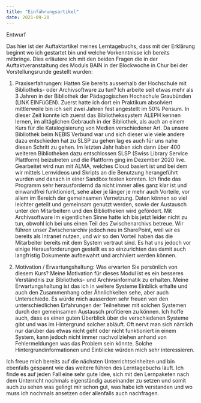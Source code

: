 ```yaml
---
title: "Einführungsartikel"
date: 2021-09-20
---
```


Entwurf

Das hier ist der Auftaktartikel meines Lerntagebuchs, dass mit der Erklärung beginnt wo ich gestartet bin und welche Vorkenntnisse ich bereits mitbringe. Dies erläutere ich mit den beiden Fragen die in der Auftaktveranstaltung des Moduls BAIN in der Blockwoche in Chur bei der Vorstellungsrunde gestellt wurden:
1.	Praxiserfahrungen: Hatten Sie bereits ausserhalb der Hochschule mit Bibliotheks- oder Archivsoftware zu tun?
Ich arbeite seit etwas mehr als 3 Jahren in der Bibliothek der Pädagogischen Hochschule Graubünden (LINK EINFüGEN). Zuerst hatte ich dort ein Praktikum absolviert mittlerweile bin ich seit zwei Jahren fest angestellt im 50% Pensum. In dieser Zeit konnte ich zuerst das Bibliothekssystem ALEPH kennen lernen, im alltäglichen Gebrauch in der Bibliothek, als auch an einem Kurs für die Katalogisierung von Medien verschiedener Art.
Da unsere Bibliothek beim NEBIS Verbund war und sich dieser wie viele andere dazu entschieden hat zu SLSP zu gehen lag es auch für uns nahe diesen Schritt zu gehen. Im letzten Jahr haben sich dann über 400 weiteren Bibliotheken dazu entschlossen SLSP (Swiss Library Service Plattform) beizutreten und die Plattform ging im Dezember 2020 live.
Gearbeitet wird nun mit ALMA, welches Cloud basiert ist und bei dem wir mittels Lernvideos und Skripts an die Benutzung herangeführt wurden und danach in einer Sandbox testen konnten. Ich finde das Programm sehr herausfordernd da nicht immer alles ganz klar ist und einwandfrei funktioniert, sehe aber je länger je mehr auch Vorteile, vor allem im Bereich der gemeinsamen Vernetzung. Daten können so viel leichter geteilt und gemeinsam genutzt werden, sowie der Austausch unter den Mitarbeitern und den Bibliotheken wird gefördert.
Mit Archivsoftware im eigentlichen Sinne hatte ich bis jetzt leider nicht zu tun, obwohl ich bei uns einen Teil des Zwischenarchivs betreue. Wir führen unser Zwischenarchiv jedoch neu in SharePoint, weil wir es bereits als Intranet nutzen, und wir so den Vorteil haben das die Mitarbeiter bereits mit dem System vertraut sind. Es hat uns jedoch vor einige Herausforderungen gestellt es so einzurichten das damit auch langfristig Dokumente aufbewahrt und archiviert werden können.

2.	Motivation / Erwartungshaltung: Was erwarten Sie persönlich von diesem Kurs?
Meine Motivation für dieses Modul ist es ein besseres Verständnis zur Bibliotheks- und Archivsinformatik zu erhalten.
Meine Erwartungshaltung ist das ich in weitere Systeme Einblick erhalte und auch den Zusammenhang oder Ähnlichkeiten sehe, aber auch Unterschiede. Es würde mich ausserdem sehr freuen von den unterschiedlichen Erfahrungen der Teilnehmer mit solchen Systemen durch den gemeinsamen Austausch profitieren zu können. Ich hoffe auch, dass es einen guten Überblick über die verschiedenen Systeme gibt und was im Hintergrund solcher abläuft. Oft nervt man sich nämlich nur darüber das etwas nicht geht oder nicht funktioniert in einem System, kann jedoch nicht immer nachvollziehen anhand von Fehlermeldungen was das Problem sein könnte. Solche Hintergrundinformationen und Einblicke würden mich sehr interessieren.

Ich freue mich bereits auf die nächsten Unterrichtseinheiten und bin ebenfalls gespannt wie das weitere führen des Lerntagebuchs läuft. Ich finde es auf jeden Fall eine sehr gute Idee, sich mit den Lernpaketen nach dem Unterricht nochmals eigenständig auseinander zu setzen und somit auch zu sehen was gelingt mir schon gut, was habe ich verstanden und wo muss ich nochmals ansetzen oder allenfalls auch nachfragen.

